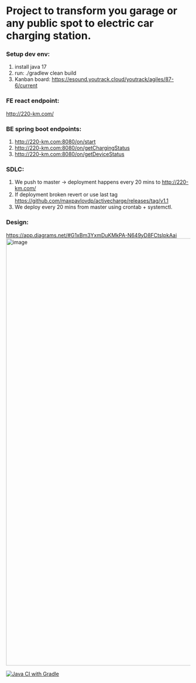 # Project to transform you garage or any public spot to electric car charging station.

### Setup dev env:
1. install java 17
2. run: ./gradlew clean build
3. Kanban board: https://esound.youtrack.cloud/youtrack/agiles/87-6/current

### FE react endpoint: 
http://220-km.com/

### BE spring boot endpoints:
1. http://220-km.com:8080/on/start
2. http://220-km.com:8080/on/getChargingStatus
3. http://220-km.com:8080/on/getDeviceStatus

### SDLC:
1. We push to master -> deployment happens every 20 mins to http://220-km.com/
2. If deployment broken revert or use last tag https://github.com/maxpavlovdp/activecharge/releases/tag/v1.1
3. We deploy every 20 mins from master using crontab + systemctl. 

### Design:
https://app.diagrams.net/#G1xBm3YxmDuKMkPA-N649yD8FCtsIpkAai
<img width="1164" alt="image" src="https://user-images.githubusercontent.com/5563023/170946617-ced3502b-1c24-43bb-b3b7-6cb974d56542.png">


[![Java CI with Gradle](https://github.com/maxpavlovdp/activecharge/actions/workflows/gradle.yml/badge.svg)](https://github.com/maxpavlovdp/activecharge/actions/workflows/gradle.yml)
